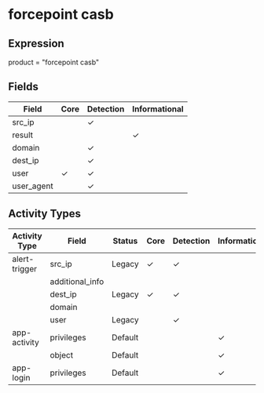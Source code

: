 forcepoint casb
===============

Expression
----------

product = "forcepoint casb"

Fields
------

| Field      | Core     | Detection | Informational |
| ---------- | -------- | --------- | ------------- |
| src_ip     |          | &#10003;  |               |
| result     |          |           | &#10003;      |
| domain     |          | &#10003;  |               |
| dest_ip    |          | &#10003;  |               |
| user       | &#10003; | &#10003;  |               |
| user_agent |          | &#10003;  |               |

Activity Types
--------------

| Activity Type | Field           | Status  | Core     | Detection | Informational |
| ------------- | --------------- | ------- | -------- | --------- | ------------- |
| alert-trigger | src_ip          | Legacy  | &#10003; | &#10003;  |               |
|               | additional_info |         |          |           |               |
|               | dest_ip         | Legacy  | &#10003; | &#10003;  |               |
|               | domain          |         |          |           |               |
|               | user            | Legacy  |          | &#10003;  |               |
| app-activity  | privileges      | Default |          |           | &#10003;      |
|               | object          | Default |          |           | &#10003;      |
| app-login     | privileges      | Default |          |           | &#10003;      |

